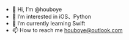 - 👋 Hi, I’m @houboye
- 👀 I’m interested in iOS、Python
- 🌱 I’m currently learning Swift
- 📫 How to reach me houboye@outlook.com
